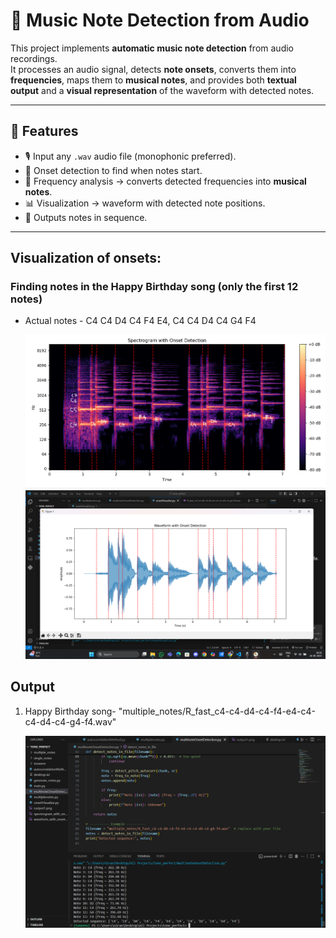 # 🎵 Music Note Detection from Audio

This project implements **automatic music note detection** from audio recordings.  
It processes an audio signal, detects **note onsets**, converts them into **frequencies**, maps them to **musical notes**, and provides both **textual output** and a **visual representation** of the waveform with detected notes.

---

## 🚀 Features

- 🎙️ Input any `.wav` audio file (monophonic preferred).
- 🥁 Onset detection to find when notes start.
- 🎼 Frequency analysis → converts detected frequencies into **musical notes**.
- 📊 Visualization → waveform with detected note positions.
- 📜 Outputs notes in sequence.

---

## Visualization of onsets:

### Finding notes in the **Happy Birthday** song (only the first 12 notes)

- Actual notes - C4 C4 D4 C4 F4 E4, C4 C4 D4 C4 G4 F4

  ![spectrogram_with_onset_detection](spectrogram_with_onset_detection.png)
  ![waveform_with_onset_detection](waveform_with_onset_detection.png)

## Output

1. Happy Birthday song- "multiple_notes/R_fast_c4-c4-d4-c4-f4-e4-c4-c4-d4-c4-g4-f4.wav"

   ![output1](outputMulti_1.png)
